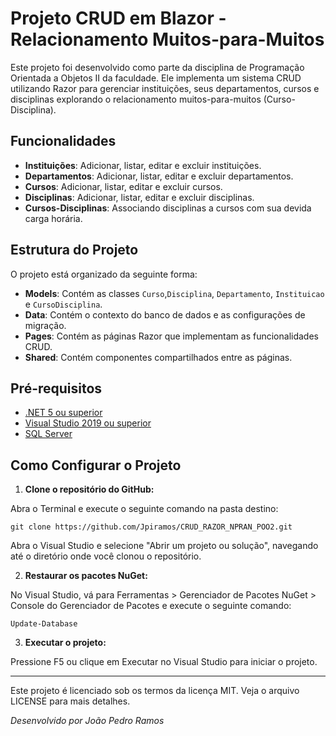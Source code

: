 # Projeto CRUD em Blazor - Relacionamento Muitos-para-Muitos

Este projeto foi desenvolvido como parte da disciplina de Programação Orientada a Objetos II da faculdade. Ele implementa um sistema CRUD utilizando Razor para gerenciar instituições, seus departamentos, cursos e disciplinas explorando o relacionamento muitos-para-muitos (Curso-Disciplina).

## Funcionalidades

- **Instituições**: Adicionar, listar, editar e excluir instituições.
- **Departamentos**: Adicionar, listar, editar e excluir departamentos.
- **Cursos**: Adicionar, listar, editar e excluir cursos.
- **Disciplinas**: Adicionar, listar, editar e excluir disciplinas.
- **Cursos-Disciplinas**: Associando disciplinas a cursos com sua devida carga horária.

## Estrutura do Projeto

O projeto está organizado da seguinte forma:

- **Models**: Contém as classes `Curso`,`Disciplina`, `Departamento`, `Instituicao` e `CursoDisciplina`.
- **Data**: Contém o contexto do banco de dados e as configurações de migração.
- **Pages**: Contém as páginas Razor que implementam as funcionalidades CRUD.
- **Shared**: Contém componentes compartilhados entre as páginas.

## Pré-requisitos

- [.NET 5 ou superior](https://dotnet.microsoft.com/download)
- [Visual Studio 2019 ou superior](https://visualstudio.microsoft.com/)
-  [SQL Server](https://www.microsoft.com/pt-br/sql-server/sql-server-downloads)


## Como Configurar o Projeto

1. **Clone o repositório do GitHub:**

Abra o Terminal e execute o seguinte comando na pasta destino: 
   ```
   git clone https://github.com/Jpiramos/CRUD_RAZOR_NPRAN_POO2.git
   ```
   
Abra o Visual Studio e selecione "Abrir um projeto ou solução", navegando até o diretório onde você clonou o repositório.

2. **Restaurar os pacotes NuGet:**

No Visual Studio, vá para Ferramentas > Gerenciador de Pacotes NuGet > Console do Gerenciador de Pacotes e execute o seguinte comando:

   ```
   Update-Database
   ```
3. **Executar o projeto:**

Pressione F5 ou clique em Executar no Visual Studio para iniciar o projeto.
______________________________________________________________________________________________________________________
Este projeto é licenciado sob os termos da licença MIT. Veja o arquivo LICENSE para mais detalhes.

*Desenvolvido por João Pedro Ramos*
